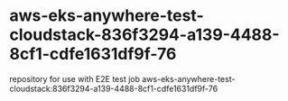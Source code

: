 # aws-eks-anywhere-test-cloudstack-836f3294-a139-4488-8cf1-cdfe1631df9f-76
repository for use with E2E test job aws-eks-anywhere-test-cloudstack:836f3294-a139-4488-8cf1-cdfe1631df9f-76
